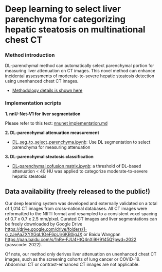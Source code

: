 # Deep learning to select liver parenchyma for categorizing hepatic steatosis on multinational chest CT

### Method introduction

DL-parenchymal method can automatically select parenchymal portion for measuring liver attenuation on CT images. This novel method can enhance incidental assessments of moderate-to-severe hepatic steatosis detection using unenhanced chest CT images.

- [Methodology details is shown here](documentation/Method_introduction.md)

### Implementation scripts

**1. nnU-Net-V1 for liver segmentation**

Please refer to this text: [nnunet implementation.md](documentation/installation_instructions.md)


**2.  DL-parenchymal attenuation measurement**

- [DL_seg_to_select_parenchyma.ipynb](DL_seg_to_select_parenchyma.ipynb): Use DL segmentation to select parenchyma for measuring attenuation

**3.  DL-parenchymal steatosis classification**

- [ DL-parenchymal cofusion matrix.ipynb](stats_to_figure/230402_github_Figure_S5_cofusion_matrix_95CI.ipynb): a threshold of DL-based attenuation < 40 HU was applied to categorize moderate-to-severe hepatic steatosis

## Data availability (freely released to the public!)

Our deep learning system was developed and externally validated on a total of 1,014 CT images from cross-national databases. All CT images were reformatted to the NIfTI format and resampled to a consistent voxel spacing of 0.7 x 0.7 x 2.5 mm/pixel. Curated CT images and liver segmentations can be freely downloaded by Google Drive https://drive.google.com/drive/folders/1-g_zJeAaZXYXGqL1OeF6pUjr6KB0igJX or Baidu Wangpan https://pan.baidu.com/s/1nRv-FJU4HtQ4nXi9H9145Q?pwd=2022 (passcode: 2022). 

Of note, our method only derives liver attenuation on unenhanced chest CT images, such as the screening cohorts of lung cancer or COVID-19. Abdominal CT or contrast-enhanced CT images are not applicable.
